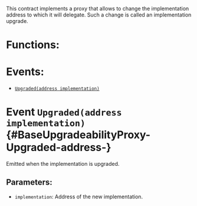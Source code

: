 This contract implements a proxy that allows to change the
implementation address to which it will delegate.
Such a change is called an implementation upgrade.

# Functions:

# Events:
- [`Upgraded(address implementation)`](#BaseUpgradeabilityProxy-Upgraded-address-)


# Event `Upgraded(address implementation)` {#BaseUpgradeabilityProxy-Upgraded-address-}
Emitted when the implementation is upgraded.

## Parameters:
- `implementation`: Address of the new implementation.
